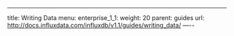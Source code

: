 ---
title: Writing Data
menu:
  enterprise_1_1:
    weight: 20
    parent: guides
    url: http://docs.influxdata.com/influxdb/v1.1/guides/writing_data/
—--
